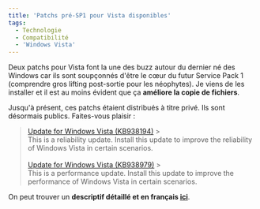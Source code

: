 ```yaml
---
title: 'Patchs pré-SP1 pour Vista disponibles'
tags:
  - Technologie
  - Compatibilité
  - 'Windows Vista'
---
```


Deux patchs pour Vista font la une des buzz autour du dernier né des Windows car
ils sont soupçonnés d'être le cœur du futur Service Pack 1 (comprendre gros
lifting post-sortie&nbsp;pour les néophytes). Je viens de les installer et il
est au moins évident que ça **améliore la copie de fichiers**.

Jusqu'à présent, ces patchs étaient distribués à titre privé. Ils sont désormais
publics. Faites-vous plaisir&nbsp;:

> [Update for Windows Vista (KB938194)](http://www.microsoft.com/en-us/download/details.aspx?id=9859) >
> [](http://windows.microsoft.com/en-US/windows/help/genuine/faq)  
> This is a reliability update. Install this update to improve the reliability
> of Windows Vista in certain scenarios.  
> &nbsp;  
> [Update for Windows Vista (KB938979)](http://www.microsoft.com/en-us/download/details.aspx?id=20978) >
> [](http://windows.microsoft.com/en-US/windows/help/genuine/faq)  
> This is a performance update. Install this update to improve the performance
> of Windows Vista in certain scenarios.

On peut trouver un **descriptif détaillé et en français
[ici](http://www.pinnula.fr/news/00868-windows-vista-pack-performances-stabilit-et-compatibilit-woow/fr/)**.
